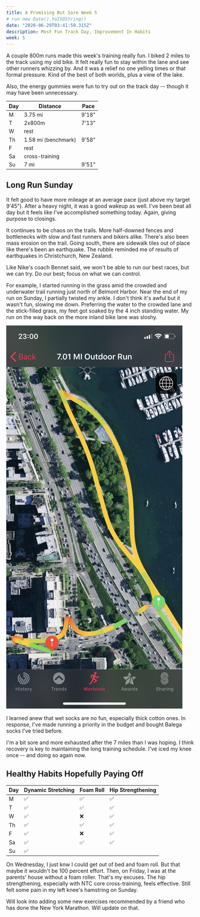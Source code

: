 ```yaml
---
title: A Promising But Sore Week 5
# run new Date().toISOString()
date: "2020-06-29T03:41:59.315Z"
description: Most Fun Track Day, Improvement In Habits
week: 5
---
```


A couple 800m runs made this week's training really fun. I biked 2 miles to the track using my old bike. It felt really fun to stay within the lane and see other runners whizzing by. And it was a relief no one yelling times or that formal pressure. Kind of the best of both worlds, plus a view of the lake.

Also, the energy gummies were fun to try out on the track day -- though it may have been unnecessary.

| Day | Distance            | Pace  |
| --- | ------------------- | ----- |
| M   | 3.75 mi             | 9'18" |
| T   | 2x800m              | 7'13" |
| W   | rest                |       |
| Th  | 1.58 mi (benchmark) | 9'58" |
| F   | rest                |       |
| Sa  | cross-training      |       |
| Su  | 7 mi                | 9'51" |

## Long Run Sunday

It felt good to have more mileage at an average pace (just above my target 9'45"). After a heavy night, it was a good wakeup as well. I've been beat all day but it feels like I've accomplished something today. Again, giving purpose to closings.

It continues to be chaos on the trails. More half-downed fences and bottlenecks with slow and fast runners and bikers alike. There's also been mass erosion on the trail. Going south, there are sidewalk tiles out of place like there's been an earthquake. The rubble reminded me of results of earthquakes in Christchurch, New Zealand.

Like Nike's coach Bennet said, we won't be able to run our best races, but we can try. Do our best; focus on what we can control.

For example, I started running in the grass amid the crowded and underwater trail running just north of Belmont Harbor. Near the end of my run on Sunday, I partially twisted my ankle. I don't think it's awful but it wasn't fun, slowing me down. Preferring the water to the crowded lane and the stick-filled grass, my feet got soaked by the 4 inch standing water. My run on the way back on the more inland bike lane was sloshy.

![Right where there was high water](./end-outdoor-run.jpeg)

I learned anew that wet socks are no fun, especially thick cotton ones. In response, I've made running a priority in the budget and bought Balega socks I've tried before.

I'm a bit sore and more exhausted after the 7 miles than I was hoping. I think recovery is key to maintaining the long training schedule. I've iced my knee once -- and doing so again now.

## Healthy Habits Hopefully Paying Off

| Day | Dynamic Stretching | Foam Roll | Hip Strengthening |
| --- | ------------------ | --------- | ----------------- |
| M   | ✅                 | ✅        | ✅                |
| T   | ✅                 | ✅        | ✅                |
| W   | ✅                 | ❌        | ✅                |
| Th  | ✅                 | ✅        | ✅                |
| F   | ✅                 | ❌        | ✅                |
| Sa  | ✅                 | ✅        | ✅                |
| Su  | ✅                 |           |                   |

On Wednesday, I just knw I could get out of bed and foam roll. But that maybe it wouldn't be 100 percent effort. Then, on Friday, I was at the parents' house without a foam roller. That's my excuses. The hip strengthening, especially with NTC core cross-training, feels effective. Still felt some pain in my left knee's hamstring on Sunday.

Will look into adding some new exercises recommended by a friend who has done the New York Marathon. Will update on that.
